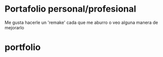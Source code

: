 # Portafolio personal/profesional

Me gusta hacerle un 'remake' cada que me aburro o veo alguna manera de mejorarlo
# portfolio
